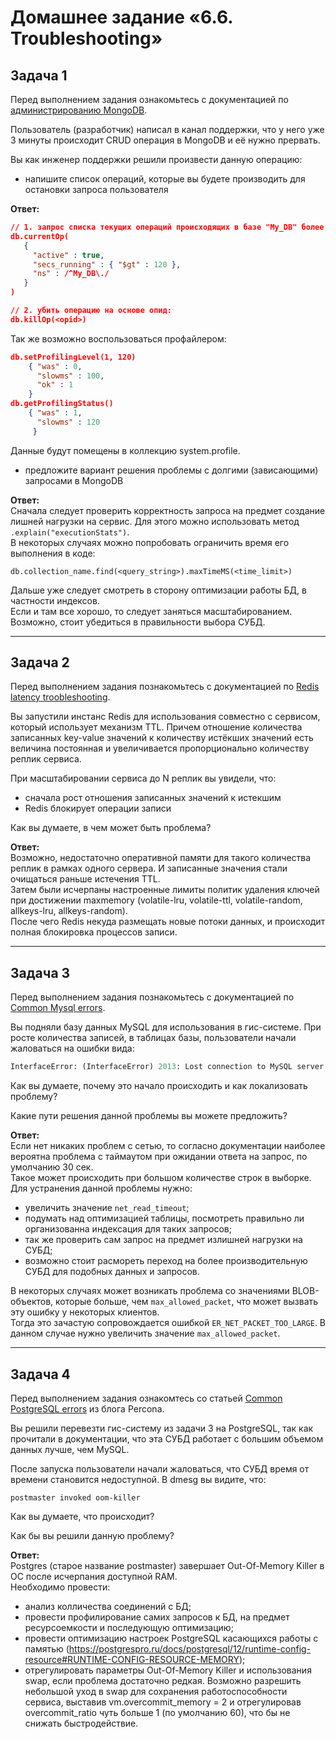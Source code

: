 # Домашнее задание «6.6. Troubleshooting»

## Задача 1

Перед выполнением задания ознакомьтесь с документацией по [администрированию MongoDB](https://docs.mongodb.com/manual/administration/).

Пользователь (разработчик) написал в канал поддержки, что у него уже 3 минуты происходит CRUD операция в MongoDB и её 
нужно прервать. 

Вы как инженер поддержки решили произвести данную операцию:
- напишите список операций, которые вы будете производить для остановки запроса пользователя    

**Ответ:**    
```json
// 1. запрос списка текущих операций происходящих в базе "My_DB" более трех минут:
db.currentOp(
   {
     "active" : true,
     "secs_running" : { "$gt" : 120 },
     "ns" : /^My_DB\./
   }
)

// 2. убить операцию на основе опид:
db.killOp(<opid>)
```
Так же возможно воспользоваться профайлером:
```json
db.setProfilingLevel(1, 120)
    { "was" : 0,
      "slowms" : 100,
      "ok" : 1 
    }
db.getProfilingStatus()
    { "was" : 1,
      "slowms" : 120
     }
```
Данные будут помещены в коллекцию system.profile.

- предложите вариант решения проблемы с долгими (зависающими) запросами в MongoDB

**Ответ:**    
Сначала следует проверить корректность запроса на предмет создание лишней нагрузки на сервис. Для этого можно использовать метод `.explain("executionStats")`.    
В некоторых случаях можно попробовать ограничить время его выполнения в коде:
```
db.collection_name.find(<query_string>).maxTimeMS(<time_limit>)
```
Дальше уже следует смотреть в сторону оптимизации работы БД, в частности индексов.    
Если и там все хорошо, то следует заняться масштабированием.    
Возможно, стоит убедиться в правильности выбора СУБД.

---

## Задача 2

Перед выполнением задания познакомьтесь с документацией по [Redis latency troobleshooting](https://redis.io/topics/latency).

Вы запустили инстанс Redis для использования совместно с сервисом, который использует механизм TTL. 
Причем отношение количества записанных key-value значений к количеству истёкших значений есть величина постоянная и
увеличивается пропорционально количеству реплик сервиса. 

При масштабировании сервиса до N реплик вы увидели, что:
- сначала рост отношения записанных значений к истекшим
- Redis блокирует операции записи

Как вы думаете, в чем может быть проблема?
 
**Ответ:**    
Возможно, недостаточно оперативной памяти для такого количества реплик в рамках одного сервера. 
И записанные значения стали очищаться раньше истечения TTL.    
Затем были исчерпаны настроенные лимиты политик удаления ключей при достижении maxmemory (volatile-lru, volatile-ttl, volatile-random, allkeys-lru, allkeys-random).    
После чего Redis некуда размещать новые потоки данных, и происходит полная блокировка процессов записи.


---

## Задача 3

Перед выполнением задания познакомьтесь с документацией по [Common Mysql errors](https://dev.mysql.com/doc/refman/8.0/en/common-errors.html).

Вы подняли базу данных MySQL для использования в гис-системе. При росте количества записей, в таблицах базы,
пользователи начали жаловаться на ошибки вида:
```python
InterfaceError: (InterfaceError) 2013: Lost connection to MySQL server during query u'SELECT..... '
```

Как вы думаете, почему это начало происходить и как локализовать проблему?

Какие пути решения данной проблемы вы можете предложить?

**Ответ:**    
Если нет никаких проблем с сетью, то согласно документации наиболее вероятна проблема с таймаутом при ожидании ответа на запрос, по умолчанию 30 сек.    
Такое может происходить при большом количестве строк в выборке.    
Для устранения данной проблемы нужно:
 - увеличить значение `net_read_timeout`; 
 - подумать над оптимизацией таблицы, посмотреть правильно ли организованна индексация для таких запросов;   
 - так же проверить сам запрос на предмет излишней нагрузки на СУБД;   
 - возможно стоит расмореть переход на более производительную СУБД для подобных данных и запросов.

В некоторых случаях может возникать проблема со значениями BLOB-объектов, которые больше, чем `max_allowed_packet`, что может вызвать эту ошибку у некоторых клиентов.    
Тогда это зачастую сопровождается ошибкой `ER_NET_PACKET_TOO_LARGE`. В данном случае нужно увеличить значение `max_allowed_packet`.


---

## Задача 4

Перед выполнением задания ознакомтесь со статьей [Common PostgreSQL errors](https://www.percona.com/blog/2020/06/05/10-common-postgresql-errors/) из блога Percona.

Вы решили перевезти гис-систему из задачи 3 на PostgreSQL, так как прочитали в документации, что эта СУБД работает с 
большим объемом данных лучше, чем MySQL.

После запуска пользователи начали жаловаться, что СУБД время от времени становится недоступной. В dmesg вы видите, что:

`postmaster invoked oom-killer`

Как вы думаете, что происходит?

Как бы вы решили данную проблему?

**Ответ:**    
Postgres (старое название postmaster) завершает Out-Of-Memory Killer в ОС после исчерпания доступной RAM.    
Необходимо провести:
 - анализ колличества соединений с БД;
 - провести профилирование самих запросов к БД, на предмет ресурсоемкости и последующую оптимизацию;
 - провести оптимизацию настроек PostgreSQL касающихся работы с памятью (https://postgrespro.ru/docs/postgresql/12/runtime-config-resource#RUNTIME-CONFIG-RESOURCE-MEMORY);
 - отрегулировать параметры Out-Of-Memory Killer и использования swap, если проблема достаточно редкая. Возможно разрешить небольшой уход в swap для сохранения работоспособности сервиса, выставив vm.overcommit_memory = 2 и отрегулировав overcommit_ratio чуть больше 1 (по умолчанию 60), что бы не снижать быстродействие.
